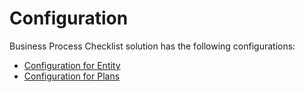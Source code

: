 # Configuration

Business Process Checklist solution has the following configurations:&#x20;

* [Configuration for Entity](https://docs.inogic.com/business-process-checklist/configuration/configuration-for-entity)
* [Configuration for Plans](https://docs.inogic.com/business-process-checklist/configuration/configuration-for-plans)
